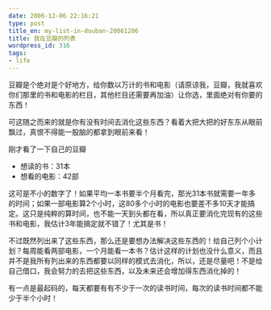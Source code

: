 ```yaml
---
date: 2006-12-06 22:16:21
type: post
title_en: my-list-in-douban-20061206
title: 我在豆瓣的列表
wordpress_id: 316
tags:
- life
---
```


豆瓣是个绝对是个好地方，给你数以万计的书和电影（请原谅我，豆瓣，我就喜欢你们那里的书和电影的栏目，其他栏目还需要再加油）让你选，里面绝对有你要的东西！

可这随之而来的就是你有没有时间去消化这些东西？看着大把大把的好东东从眼前飘过，真恨不得能一股脑的都拿到眼前来看！

刚才看了一下自己的豆瓣
	
* 想读的书：31本
* 想看的电影：42部

这可是不小的数字了！如果平均一本书要半个月看完，那光31本书就需要一年多的时间；如果一部电影算2个小时，这80多个小时的电影也要差不多10天才能搞定。这只是纯粹的算时间，也不能一天到头都在看，所以真正要消化完现有的这些书和电影，我估计3年能搞定就不错了！尤其是书！

不过既然列出来了这些东西，那么还是要想办法解决这些东西的！给自己列个小计划？每周能看两部电影，一个月能看一本书？估计这样的计划也没什么意义，而且并不是我所有列出来的东西都要以同样的模式去消化，所以，还是尽量吧！不是给自己借口，我会努力的去把这些东西，以及未来还会增加得东西消化掉的！

有一点是最起码的，每天都要有有不少于一次的读书时间，每次的读书时间都不能少于半个小时！

